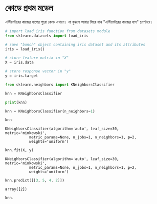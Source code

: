 # কোডে প্রথম মডেল

এস্টিমেটরের কাজের ধাপের পুরো কোড এখানে। না বুঝলে আবার ফিরে যান "এস্টিমেটরের কাজের ধাপ" চ্যাপ্টারে। 

```python
# import load_iris function from datasets module
from sklearn.datasets import load_iris

# save "bunch" object containing iris dataset and its attributes
iris = load_iris()

# store feature matrix in "X"
X = iris.data

# store response vector in "y"
y = iris.target
```

```python
from sklearn.neighbors import KNeighborsClassifier
```

```python
knn = KNeighborsClassifier
```

```python
print(knn)
```

```python
knn = KNeighborsClassifier(n_neighbors=1)
```

```python
knn
```

```text
KNeighborsClassifier(algorithm='auto', leaf_size=30, metric='minkowski',
           metric_params=None, n_jobs=1, n_neighbors=1, p=2,
           weights='uniform')
```

```python
knn.fit(X, y)
```

```text
KNeighborsClassifier(algorithm='auto', leaf_size=30, metric='minkowski',
           metric_params=None, n_jobs=1, n_neighbors=1, p=2,
           weights='uniform')
```

```python
knn.predict([[3, 5, 4, 2]])
```

```text
array([2])
```

```python
knn.
```

